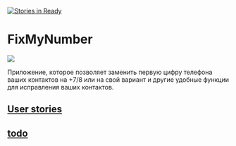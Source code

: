 [![Stories in Ready](https://badge.waffle.io/khasang/FixMyNumber.png?label=ready&title=Ready)](https://waffle.io/khasang/FixMyNumber)
# FixMyNumber
<img src="https://trello-attachments.s3.amazonaws.com/5602abecc5604e788246aed3/2013x947/e68cb43928edf2d07c670824bc3d4b71/sketch_2.png" />

Приложение, которое позволяет заменить первую цифру телефона ваших контактов на +7/8 или на свой вариант 
и другие удобные функции для исправления ваших контактов.

## [User stories](https://github.com/khasang/FixMyNumber/blob/master/Roadmap.md)
## [todo](https://github.com/khasang/FixMyNumber/blob/master/Todo.md)
